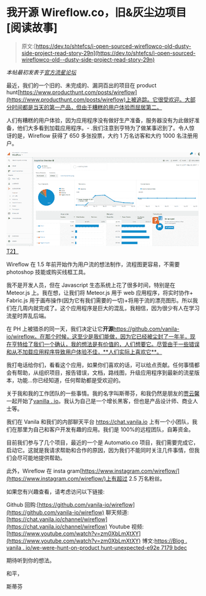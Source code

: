 # 我开源 Wireflow.co，旧&灰尘边项目[阅读故事]

> 原文:[https://dev.to/shtefcs/i-open-sourced-wireflowco-old-dusty-side-project-read-story-29n](https://dev.to/shtefcs/i-open-sourced-wireflowco-old--dusty-side-project-read-story-29n)

*本帖最初发表于[官方流星论坛](https://forums.meteor.com/t/anyone-interested-in-collaboration-on-wireflow-co-open-source-project/40716)*

最近，我们的一个旧的、未完成的、漏洞百出的项目在 product hunt[https://www.producthunt.com/posts/wireflow](https://www.producthunt.com/posts/wireflow)上被追踪。它很受欢迎。大部分时间都是当天的第一产品，但由于糟糕的用户体验而屈居第二。

人们有糟糕的用户体验，因为应用程序没有做好生产准备，服务器没有为此做好准备，他们大多看到加载应用程序。- .我们注意到亨特为了做某事迟到了。令人惊讶的是，Wireflow 获得了 650 多张投票，大约 1 万名访客和大约 1000 名注册用户。

[![Wireflow.co Google analtics](img/9195af40f926d52cf64abbe2703ed437.png)T2】](https://res.cloudinary.com/practicaldev/image/fetch/s--q4aTtGY6--/c_limit%2Cf_auto%2Cfl_progressive%2Cq_auto%2Cw_880/https://content.screencast.com/users/shtefcs/folders/Jing/media/e7a50b02-c431-4fb2-bb4b-e8cc7389f6a5/2017-11-24_0935.png)

Wireflow 在 1.5 年前开始作为用户流的想法制作，流程图更容易，不需要 photoshop 技能或购买线框工具。

我不是开发人员，但在 Javascript 生态系统上花了很多时间，特别是在 Meteor.js 上。我在想，让我们将 Meteor.js 用于 web 应用程序，将实时协作+ Fabric.js 用于画布操作(因为它有我们需要的一切)+将用于流的漂亮图形。所以我们在几周内就完成了。这个应用程序是巨大的混乱，我相信，因为很少有人在学习流星时弄乱后端。

在 PH 上被猎杀的同一天，我们决定让它**开源**https://github.com/vanila-io/wireflow。在那个时候，这至少是我们能做，因为它已经被尘封了一年半，现在亨特给了我们一个确认，我的想法是有价值的，人们想要它。尽管由于一些错误和从不加载应用程序导致用户体验不佳，**人们实际上喜欢它**。

我打电话给你们，看看这个应用，如果你们喜欢的话，可以给点贡献。任何事情都会有帮助，从组织项目，报告错误，文档，路线图，升级应用程序到最新的流星版本，功能...你已经知道，任何帮助都是受欢迎的。

关于我和我的工作团队的一些事情。我的名字叫斯蒂芬，和我仍然是朋友的[贾云馨](https://www.instagram.com/plavookac/)一起开始了[vanilla . io](https://vanila.io)。我认为自己是一个增长黑客，但也是产品设计师、商业人士等。

我们在 Vanila 和我们的内部聊天平台 https://chat.vanila.io 上有一个小团队，我们在那里为自己和客户开发有趣的应用。我们是 100%的远程团队，自筹资金。

目前我们参与了几个项目，最近的一个是 Automatio.co 项目，我们需要完成它，启动它。这就是我请求帮助和合作的原因，因为我们不能同时关注几件事情，但我们会尽可能地提供帮助。

此外，Wireflow 在 insta gram[https://www.instagram.com/wireflow/](https://www.instagram.com/wireflow/)上有超过 2.5 万名粉丝。

如果您有兴趣查看，请考虑访问以下链接:

Github 回购:[https://github.com/vanila-io/wireflow](https://github.com/vanila-io/wireflow)
聊天频道:[https://chat.vanila.io/channel/wireflow](https://chat.vanila.io/channel/wireflow)
Youtube 视频:[https://www.youtube.com/watch?v=zm0XbLmXtXY](https://www.youtube.com/watch?v=zm0XbLmXtXY)
博文:[https://Blog . vanila . io/we-were-hunt-on-product hunt-unexpected-e92e 7179 bdec](https://blog.vanila.io/we-were-hunted-on-producthunt-unexpectedly-e92e7179bdec)

期待听到你的想法。

和平，

斯蒂芬